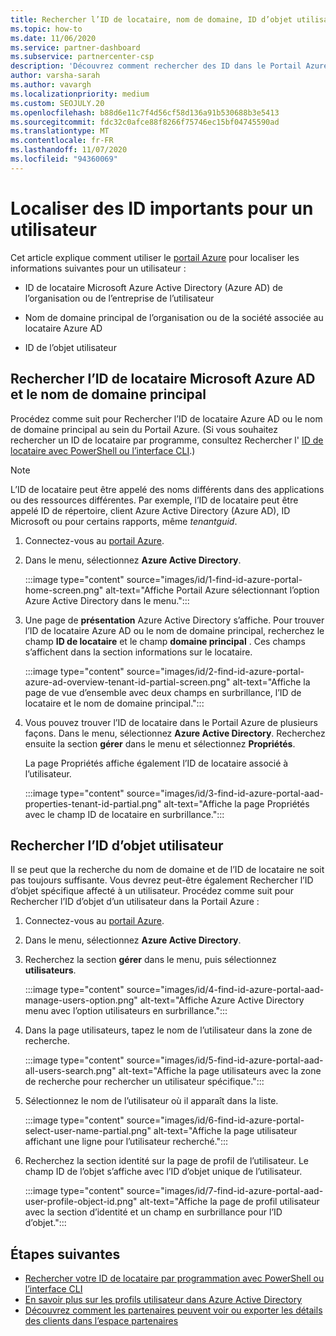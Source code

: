 ```yaml
---
title: Rechercher l’ID de locataire, nom de domaine, ID d’objet utilisateur
ms.topic: how-to
ms.date: 11/06/2020
ms.service: partner-dashboard
ms.subservice: partnercenter-csp
description: 'Découvrez comment rechercher des ID dans le Portail Azure : l’ID de locataire Azure AD de l’organisation, le nom de domaine ou l’ID d’objet utilisateur spécifique. Certaines tâches ont besoin de ces informations.'
author: varsha-sarah
ms.author: vavargh
ms.localizationpriority: medium
ms.custom: SEOJULY.20
ms.openlocfilehash: b88d6e11c7f4d56cf58d136a91b530688b3e5413
ms.sourcegitcommit: fdc32c0afce88f8266f75746ec15bf04745590ad
ms.translationtype: MT
ms.contentlocale: fr-FR
ms.lasthandoff: 11/07/2020
ms.locfileid: "94360069"
---
```

# <a name="locate-important-ids-for-a-user"></a>Localiser des ID importants pour un utilisateur

Cet article explique comment utiliser le [portail Azure](https://portal.azure.com/) pour localiser les informations suivantes pour un utilisateur :

- ID de locataire Microsoft Azure Active Directory (Azure AD) de l’organisation ou de l’entreprise de l’utilisateur

- Nom de domaine principal de l’organisation ou de la société associée au locataire Azure AD

- ID de l’objet utilisateur

## <a name="find-the-microsoft-azure-ad-tenant-id-and-primary-domain-name"></a>Rechercher l’ID de locataire Microsoft Azure AD et le nom de domaine principal

Procédez comme suit pour Rechercher l’ID de locataire Azure AD ou le nom de domaine principal au sein du Portail Azure. (Si vous souhaitez rechercher un ID de locataire par programme, consultez Rechercher l' [ID de locataire avec PowerShell ou l’interface CLI](/azure/active-directory/fundamentals/active-directory-how-to-find-tenant.md#find-tenant-id-with-powershell).)

> [!NOTE]
> L’ID de locataire peut être appelé des noms différents dans des applications ou des ressources différentes. Par exemple, l’ID de locataire peut être appelé ID de répertoire, client Azure Active Directory (Azure AD), ID Microsoft ou pour certains rapports, même *tenantguid*.

1. Connectez-vous au [portail Azure](https://portal.azure.com/).

2. Dans le menu, sélectionnez **Azure Active Directory**.

   :::image type="content" source="images/id/1-find-id-azure-portal-home-screen.png" alt-text="Affiche Portail Azure sélectionnant l’option Azure Active Directory dans le menu.":::

3. Une page de **présentation** Azure Active Directory s’affiche. Pour trouver l’ID de locataire Azure AD ou le nom de domaine principal, recherchez le champ **ID de locataire** et le champ **domaine principal** . Ces champs s’affichent dans la section informations sur le locataire.

   :::image type="content" source="images/id/2-find-id-azure-portal-azure-ad-overview-tenant-id-partial-screen.png" alt-text="Affiche la page de vue d’ensemble avec deux champs en surbrillance, l’ID de locataire et le nom de domaine principal.":::

4. Vous pouvez trouver l’ID de locataire dans le Portail Azure de plusieurs façons. Dans le menu, sélectionnez **Azure Active Directory**. Recherchez ensuite la section **gérer** dans le menu et sélectionnez **Propriétés**.

   La page Propriétés affiche également l’ID de locataire associé à l’utilisateur.

   :::image type="content" source="images/id/3-find-id-azure-portal-aad-properties-tenant-id-partial.png" alt-text="Affiche la page Propriétés avec le champ ID de locataire en surbrillance.":::

## <a name="find-the-user-object-id"></a>Rechercher l’ID d’objet utilisateur

Il se peut que la recherche du nom de domaine et de l’ID de locataire ne soit pas toujours suffisante. Vous devrez peut-être également Rechercher l’ID d’objet spécifique affecté à un utilisateur. Procédez comme suit pour Rechercher l’ID d’objet d’un utilisateur dans la Portail Azure :

1. Connectez-vous au [portail Azure](https://portal.azure.com/).

2. Dans le menu, sélectionnez **Azure Active Directory**.

3. Recherchez la section **gérer** dans le menu, puis sélectionnez **utilisateurs**.

      :::image type="content" source="images/id/4-find-id-azure-portal-aad-manage-users-option.png" alt-text="Affiche Azure Active Directory menu avec l’option utilisateurs en surbrillance.":::

4. Dans la page utilisateurs, tapez le nom de l’utilisateur dans la zone de recherche.

      :::image type="content" source="images/id/5-find-id-azure-portal-aad-all-users-search.png" alt-text="Affiche la page utilisateurs avec la zone de recherche pour rechercher un utilisateur spécifique.":::

5. Sélectionnez le nom de l’utilisateur où il apparaît dans la liste.  

      :::image type="content" source="images/id/6-find-id-azure-portal-select-user-name-partial.png" alt-text="Affiche la page utilisateur affichant une ligne pour l’utilisateur recherché.":::

6. Recherchez la section identité sur la page de profil de l’utilisateur. Le champ ID de l’objet s’affiche avec l’ID d’objet unique de l’utilisateur.

      :::image type="content" source="images/id/7-find-id-azure-portal-aad-user-profile-object-id.png" alt-text="Affiche la page de profil utilisateur avec la section d’identité et un champ en surbrillance pour l’ID d’objet.":::

## <a name="next-steps"></a>Étapes suivantes

- [Rechercher votre ID de locataire par programmation avec PowerShell ou l’interface CLI](/azure/active-directory/fundamentals/active-directory-how-to-find-tenant)
- [En savoir plus sur les profils utilisateur dans Azure Active Directory](/azure/active-directory/fundamentals/active-directory-users-profile-azure-portal)
- [Découvrez comment les partenaires peuvent voir ou exporter les détails des clients dans l’espace partenaires](see-your-customer-list.md)
